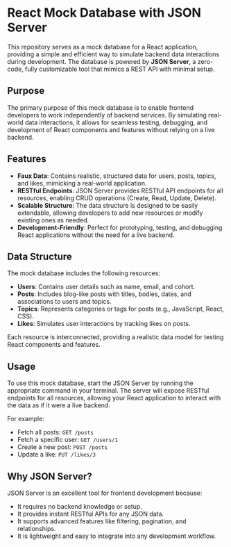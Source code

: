 # React Mock Database with JSON Server

This repository serves as a mock database for a React application, providing a simple and efficient way to simulate backend data interactions during development. The database is powered by **JSON Server**, a zero-code, fully customizable tool that mimics a REST API with minimal setup.

## Purpose

The primary purpose of this mock database is to enable frontend developers to work independently of backend services. By simulating real-world data interactions, it allows for seamless testing, debugging, and development of React components and features without relying on a live backend.

## Features

- **Faux Data**: Contains realistic, structured data for users, posts, topics, and likes, mimicking a real-world application.
- **RESTful Endpoints**: JSON Server provides RESTful API endpoints for all resources, enabling CRUD operations (Create, Read, Update, Delete).
- **Scalable Structure**: The data structure is designed to be easily extendable, allowing developers to add new resources or modify existing ones as needed.
- **Development-Friendly**: Perfect for prototyping, testing, and debugging React applications without the need for a live backend.

## Data Structure

The mock database includes the following resources:

- **Users**: Contains user details such as name, email, and cohort.
- **Posts**: Includes blog-like posts with titles, bodies, dates, and associations to users and topics.
- **Topics**: Represents categories or tags for posts (e.g., JavaScript, React, CSS).
- **Likes**: Simulates user interactions by tracking likes on posts.

Each resource is interconnected, providing a realistic data model for testing React components and features.

## Usage

To use this mock database, start the JSON Server by running the appropriate command in your terminal. The server will expose RESTful endpoints for all resources, allowing your React application to interact with the data as if it were a live backend.

For example:
- Fetch all posts: `GET /posts`
- Fetch a specific user: `GET /users/1`
- Create a new post: `POST /posts`
- Update a like: `PUT /likes/3`

## Why JSON Server?

JSON Server is an excellent tool for frontend development because:
- It requires no backend knowledge or setup.
- It provides instant RESTful APIs for any JSON data.
- It supports advanced features like filtering, pagination, and relationships.
- It is lightweight and easy to integrate into any development workflow.
